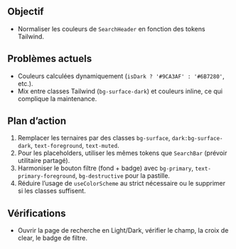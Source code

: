 ## Objectif
- Normaliser les couleurs de `SearchHeader` en fonction des tokens Tailwind.

## Problèmes actuels
- Couleurs calculées dynamiquement (`isDark ? '#9CA3AF' : '#6B7280'`, etc.).
- Mix entre classes Tailwind (`bg-surface-dark`) et couleurs inline, ce qui complique la maintenance.

## Plan d’action
1. Remplacer les ternaires par des classes `bg-surface`, `dark:bg-surface-dark`, `text-foreground`, `text-muted`.
2. Pour les placeholders, utiliser les mêmes tokens que `SearchBar` (prévoir utilitaire partagé).
3. Harmoniser le bouton filtre (fond + badge) avec `bg-primary`, `text-primary-foreground`, `bg-destructive` pour la pastille.
4. Réduire l’usage de `useColorScheme` au strict nécessaire ou le supprimer si les classes suffisent.

## Vérifications
- Ouvrir la page de recherche en Light/Dark, vérifier le champ, la croix de clear, le badge de filtre.

